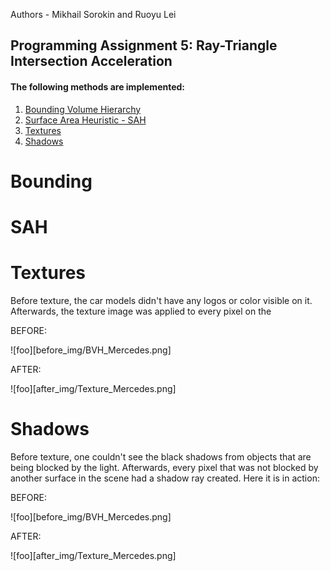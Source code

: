 Authors - Mikhail Sorokin and Ruoyu Lei

Programming Assignment 5: Ray-Triangle Intersection Acceleration
----------
#### The following methods are implemented:

1. [Bounding Volume Hierarchy](#bounding)
2. [Surface Area Heuristic - SAH](#sah)
3. [Textures](#textures)
4. [Shadows](#shadows)

# Bounding

# SAH

# Textures

Before texture, the car models didn't have any logos or color visible on it. Afterwards,
the texture image was applied to every pixel on the 

BEFORE:

![foo][before_img/BVH_Mercedes.png]

AFTER:

![foo][after_img/Texture_Mercedes.png]

# Shadows

Before texture, one couldn't see the black shadows from objects that are being blocked
by the light. Afterwards, every pixel that was not blocked by another
surface in the scene had a shadow ray created. Here it is in action:

BEFORE:

![foo][before_img/BVH_Mercedes.png]

AFTER:

![foo][after_img/Texture_Mercedes.png]